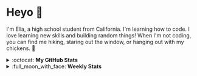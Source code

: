 # Heyo :wave:

I'm Ella, a high school student from California. I'm learning how to code. I love learning new skills and building random things! When I'm not coding, you can find me hiking, staring out the window, or hanging out with my chickens. :chicken:

<details closed>
<summary> :octocat: <b>My GitHub Stats</b> </summary>
<br>
<p align = "center">
 <img align="left" src="https://github-readme-stats.vercel.app/api?username=eilla1&count_private=true" /> 
 </p>

 [![Top Langs](https://github-readme-stats.vercel.app/api/top-langs/?username=eilla1&layout=compact)](https://github.com/anuraghazra/github-readme-stats)

(excluding private repositories)

</details>

<details closed>
 <summary> :full_moon_with_face: <b> Weekly Stats</b></summary>

<!--START_SECTION:waka-->
```text
HTML         6 hrs 4 mins    ███████████████░░░░░░░░░░   60.63 % 
Markdown     1 hr 51 mins    ████▓░░░░░░░░░░░░░░░░░░░░   18.60 % 
CSS          1 hr 4 mins     ██▓░░░░░░░░░░░░░░░░░░░░░░   10.77 % 
SCSS         31 mins         █▒░░░░░░░░░░░░░░░░░░░░░░░   05.31 % 
JavaScript   20 mins         █░░░░░░░░░░░░░░░░░░░░░░░░   03.46 % 
```
<!--END_SECTION:waka-->

</details>
